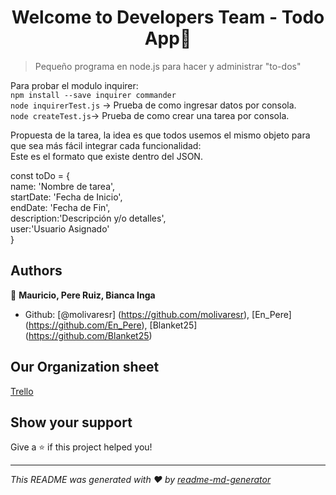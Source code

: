 <h1 align="center">Welcome to Developers Team - Todo App👋</h1>

> Pequeño programa en node.js para hacer y administrar &#34;to-dos&#34;  

Para probar el modulo inquirer:  
`npm install --save inquirer commander`  
`node inquirerTest.js` -> Prueba de como ingresar datos por consola.  
`node createTest.js`-> Prueba de como crear una tarea por consola.  

Propuesta de la tarea, la idea es que todos usemos el mismo objeto para que sea más fácil integrar cada funcionalidad:  
Este es el formato que existe dentro del JSON.

const toDo = {   
name: 'Nombre de tarea',  
startDate: 'Fecha de Inicio',  
endDate: 'Fecha de Fin',  
description:'Descripción y/o detalles',  
user:'Usuario Asignado'  
}
     


## Authors

👤 **Mauricio, Pere Ruiz, Bianca Inga**

- Github: [@molivaresr] (https://github.com/molivaresr), [En\_Pere] (https://github.com/En_Pere), [Blanket25] (https://github.com/Blanket25)
## Our Organization sheet
[Trello](https://trello.com/b/2ujcduIe/developer-team)
## Show your support

Give a ⭐️ if this project helped you!

---

_This README was generated with ❤️ by [readme-md-generator](https://github.com/kefranabg/readme-md-generator)_

